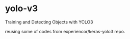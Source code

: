 # yolo-v3

Training and Detecting Objects with YOLO3

reusing some of codes from experiencor/keras-yolo3 repo.
